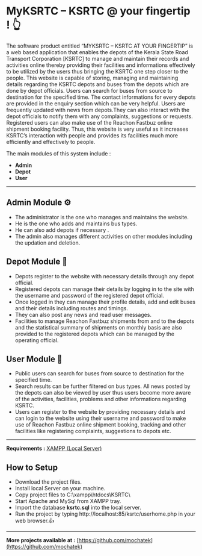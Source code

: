 # MyKSRTC – KSRTC @ your fingertip ! :point_up_2:

The  software  product  entitled  “MYKSRTC – KSRTC AT YOUR FINGERTIP” is  a  web  based  application  that enables the depots of the Kerala State Road Transport Corporation [KSRTC] to manage and maintain their records and activities online thereby providing their facilities and informations effectively to be utilized by the users thus bringing the KSRTC one step closer to the people. This website is capable of storing, managing and maintaining details regarding the KSRTC depots and buses from the depots which are done by depot officials. Users can search for buses from source to destination for the specified time. The contact informations for every depots are provided in the enquiry section which can be very helpful. Users are frequently updated with news from depots.They can also interact with the depot officials to notify them with any complaints, suggestions or requests. Registered users can also make use of the Reachon Fastbuz online shipment booking facility. Thus, this website is very useful as it increases KSRTC’s interaction with people and provides its facilities much more efficiently and effectively to people.

The main modules of this system include :
  -	**Admin** 
  -	**Depot**
  -	**User** 
  
  ---
  
## Admin Module :gear:
  * The administrator is the one who manages and maintains the website.
  * He is the one who adds and maintains bus types.
  * He can also add depots if necessary .
  * The admin also manages different activities on other modules including the updation and deletion.

## Depot Module :bus:
  * Depots register to the website with necessary details through any depot official.
  * Registered depots can manage their details by logging in to the site with the username and password of the registered depot         official.
  * Once logged in they can manage their profile details, add and edit buses and their details including  routes and timings.
  * They can also post any news and read user messages.
  * Facilities to manage Reachon Fastbuz shipments from and to the depots and the statistical summary of shipments on monthly basis are also provided to the registered depots which can be managed by the operating official.

## User Module 	:bust_in_silhouette:
  * Public users can search for buses from source to destination for the specified time.
  * Search results can be further filtered on bus types. All news posted by the depots can also be viewed by user thus users become more aware of the activities, facilities, problems and other informations regarding KSRTC.
  * Users can register to the website by providing necessary details and can login to the website using their username and password  to make use of Reachon Fastbuz online shipment booking, tracking and other facilities like registering complaints, suggestions to depots etc. 

---

**Requirements :** [XAMPP (Local Server)](https://www.apachefriends.org/download.html)

## How to Setup
- Download the project files.
- Install local Server on your machine.
- Copy project files to C:\xampp\htdocs\KSRTC\
- Start Apache and MySql from XAMPP tray.
- Import the database **ksrtc.sql** into the local server.
- Run the project by typing http://localhost:85/ksrtc/userhome.php in your web browser.:+1:

---

**More projects available at :** [https://github.com/mochatek](https://github.com/mochatek)
